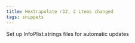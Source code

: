 ```yaml
---
title: Hextrapolate r32, 2 items changed
tags: snippets
---
```


Set up InfoPlist.strings files for automatic updates
